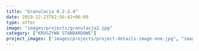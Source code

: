 ```yaml
---
title: "Granulacja 0.2-2.4"
date: 2019-12-23T02:56:42+06:00
type: offer
image: "images/projects/granulacja2.jpg"
category: ["KRUSZYWA STANDARDOWE"]
project_images: ["images/projects/project-details-image-one.jpg", "images/projects/project-details-image-two.jpg"]
---
```

